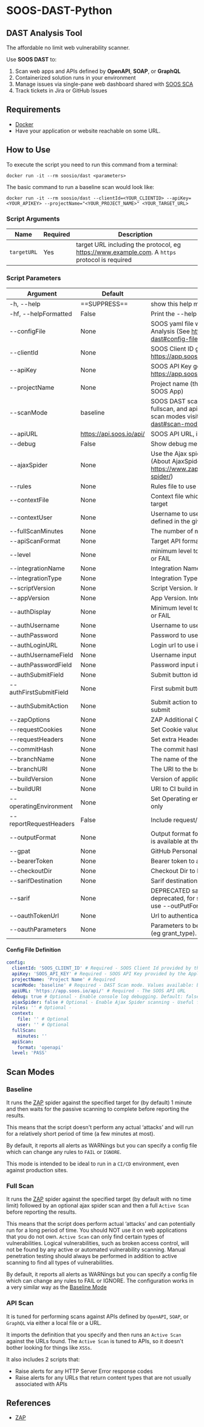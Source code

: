 # SOOS-DAST-Python

## DAST Analysis Tool
The affordable no limit web vulnerability scanner.

Use **SOOS DAST** to:

1. Scan web apps and APIs defined by **OpenAPI**, **SOAP**, or **GraphQL**
2. Containerized solution runs in your environment
3. Manage issues via single-pane web dashboard shared with [SOOS SCA](https://github.com/marketplace/actions/soos-sca-github-action)
4. Track tickets in Jira or GitHub Issues

## Requirements
- [Docker](https://www.docker.com/get-started)
- Have your application or website reachable on some URL.  

## How to Use
To execute the script you need to run this command from a terminal:
``` shell
docker run -it --rm soosio/dast <parameters>
```

The basic command to run a baseline scan would look like:

`docker run -it --rm soosio/dast --clientId=<YOUR_CLIENTID> --apiKey=<YOUR_APIKEY> --projectName="<YOUR_PROJECT_NAME>" <YOUR_TARGET_URL>`
### Script Arguments

| Name        | Required | Description                                                                                   |
|-------------|----------|-----------------------------------------------------------------------------------------------|
| `targetURL` | Yes      | target URL including the protocol, eg https://www.example.com. A `https` protocol is required |

### Script Parameters

| Argument | Default | Description |
| --- | --- | --- |
| -h, --help | ==SUPPRESS== | show this help message and exit |
| -hf, --helpFormatted | False | Print the --help command in markdown table format |
| --configFile | None | SOOS yaml file with all the configuration for the DAST Analysis (See https://github.com/soos-io/soos-dast#config-file-definition) |
| --clientId | None | SOOS Client ID get yours from https://app.soos.io/integrate/sca |
| --apiKey | None | SOOS API Key get yours from https://app.soos.io/integrate/sca |
| --projectName | None | Project name (this will be the one used inside of the SOOS App) |
| --scanMode | baseline | SOOS DAST scan mode. Values available: baseline, fullscan, and apiscan (for more information about scan modes visit https://github.com/soos-io/soos-dast#scan-modes) |
| --apiURL | https://api.soos.io/api/ | SOOS API URL, internal use only, do not modify. |
| --debug | False | Show debug messages |
| --ajaxSpider | None | Use the Ajax spider in addition to the traditional one (About AjaxSpider https://www.zaproxy.org/docs/desktop/addons/ajax-spider/) |
| --rules | None | Rules file to use to INFO, IGNORE or FAIL warnings |
| --contextFile | None | Context file which will be loaded prior to scanning the target |
| --contextUser | None | Username to use for authenticated scans - must be defined in the given context file |
| --fullScanMinutes | None | The number of minutes for spider to run |
| --apiScanFormat | None | Target API format: OpenAPI, SOAP, or GraphQL |
| --level | None | minimum level to show: PASS, IGNORE, INFO, WARN or FAIL |
| --integrationName | None | Integration Name. Intended for internal use only. |
| --integrationType | None | Integration Type. Intended for internal use only. |
| --scriptVersion | None | Script Version. Intended for internal use only. |
| --appVersion | None | App Version. Intended for internal use only. |
| --authDisplay | None | Minimum level to show: PASS, IGNORE, INFO, WARN or FAIL |
| --authUsername | None | Username to use in auth apps |
| --authPassword | None | Password to use in auth apps |
| --authLoginURL | None | Login url to use in auth apps |
| --authUsernameField | None | Username input id to use in auth apps |
| --authPasswordField | None | Password input id to use in auth apps |
| --authSubmitField | None | Submit button id to use in auth apps |
| --authFirstSubmitField | None | First submit button id to use in auth apps |
| --authSubmitAction | None | Submit action to perform on form filled, click or submit |
| --zapOptions | None | ZAP Additional Options |
| --requestCookies | None | Set Cookie values for the requests to the target URL |
| --requestHeaders | None | Set extra Header requests |
| --commitHash | None | The commit hash value from the SCM System |
| --branchName | None | The name of the branch from the SCM System |
| --branchURI | None | The URI to the branch from the SCM System |
| --buildVersion | None | Version of application build artifacts |
| --buildURI | None | URI to CI build info |
| --operatingEnvironment | None | Set Operating environment for information porpuses only |
| --reportRequestHeaders | False | Include request/response headers data in report |
| --outputFormat | None | Output format for vulnerabilities: only the value sarif is available at the moment |
| --gpat | None | GitHub Personal Authorization Token |
| --bearerToken | None | Bearer token to authenticate |
| --checkoutDir | None | Checkout Dir to locate sarif report |
| --sarifDestination | None | Sarif destination to upload report in the form of <repoowner>/<reponame> |
| --sarif | None | DEPRECATED sarif parameter is currently deprecated, for same functionality as before please use --outPutFormat='sarif' |
| --oauthTokenUrl | None | Url to authenticate that grants the access_token. |
| --oauthParameters | None | Parameters to be added to the oauth token request. (eg grant_type). |



#### Config File Definition
``` yaml
config:
  clientId: 'SOOS_CLIENT_ID' # Required - SOOS Client Id provided by the Application
  apiKey: 'SOOS_API_KEY' # Required - SOOS API Key provided by the Application
  projectName: 'Project Name' # Required
  scanMode: 'baseline' # Required - DAST Scan mode. Values available: baseline, fullscan, and apiscan
  apiURL: 'https://app.soos.io/api/' # Required - The SOOS API URL
  debug: true # Optional - Enable console log debugging. Default: false 
  ajaxSpider: false # Optional - Enable Ajax Spider scanning - Useful for Modern Web Apps
  rules: '' # Optional - 
  context:
    file: '' # Optional
    user: '' # Optional
  fullScan:
    minutes: ''
  apiScan:
    format: 'openapi'
  level: 'PASS'
```

## Scan Modes

### Baseline

It runs the [ZAP](https://www.zaproxy.org/) spider against the specified target for (by default) 1 minute and then waits for the passive scanning to complete before reporting the results.

This means that the script doesn't perform any actual ‘attacks’ and will run for a relatively short period of time (a few minutes at most).

By default, it reports all alerts as WARNings but you can specify a config file which can change any rules to `FAIL` or `IGNORE`.

This mode is intended to be ideal to run in a `CI/CD` environment, even against production sites.

### Full Scan

It runs the [ZAP](https://www.zaproxy.org/) spider against the specified target (by default with no time limit) followed by an optional ajax spider scan and then a full `Active Scan` before reporting the results.

This means that the script does perform actual ‘attacks’ and can potentially run for a long period of time. You should NOT use it on web applications that you do not own. `Active Scan` can only find certain types of vulnerabilities. Logical vulnerabilities, such as broken access control, will not be found by any active or automated vulnerability scanning. Manual penetration testing should always be performed in addition to active scanning to find all types of vulnerabilities.

By default, it reports all alerts as WARNings but you can specify a config file which can change any rules to FAIL or IGNORE. The configuration works in a very similar way as the [Baseline Mode](#baseline)

### API Scan

It is tuned for performing scans against APIs defined by `OpenAPI`, `SOAP`, or `GraphQL` via either a local file or a URL.

It imports the definition that you specify and then runs an `Active Scan` against the URLs found. The `Active Scan` is tuned to APIs, so it doesn't bother looking for things like `XSSs`.

It also includes 2 scripts that:
- Raise alerts for any HTTP Server Error response codes
- Raise alerts for any URLs that return content types that are not usually associated with APIs

## References
 - [ZAP](https://www.zaproxy.org/)
